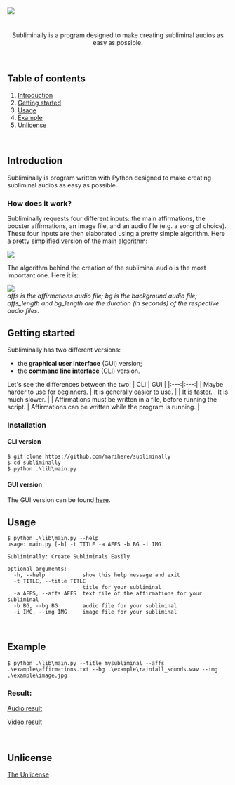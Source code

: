 <img src="https://github.com/marihere/subliminally/blob/main/images/banner.png">

#

<p align="center">Subliminally is a program designed to make creating subliminal audios as easy as possible.</p>
<br>

## Table of contents
1. [Introduction](https://github.com/marihere/subliminally#introduction)
2. [Getting started](https://github.com/marihere/subliminally#getting-started)
3. [Usage](https://github.com/marihere/subliminally_gui#usage)
4. [Example](https://github.com/marihere/subliminally#example)
5. [Unlicense](https://github.com/marihere/subliminally#unlicense)

<br>

## Introduction

Subliminally is program  written with Python designed to make creating subliminal audios as easy as possible.


### How does it work?

Subliminally requests four different inputs: the main affirmations, the booster affirmations, an image file, and an audio file (e.g. a song of choice). <br>
These four inputs are then elaborated using a pretty simple algorithm. Here a pretty simplified version of the main algorithm:
<br>

<img src="https://github.com/marihere/subliminally/blob/main/images/algorithm.png">

<br>

The algorithm behind the creation of the subliminal audio is the most important one. Here it is:

<img src="https://github.com/marihere/subliminally/blob/main/images/algorithm_subaudio.png">
<br>
<i>affs is the affirmations audio file; bg is the background audio file; affs_length and bg_length are the duration (in seconds) of the respective audio files.</i>

<br>

## Getting started

Subliminally has two different versions:
- the <b>graphical user interface</b> (GUI) version;
- the <b>command line interface</b> (CLI) version.

Let's see the differences between the two:
| CLI | GUI |
|:---:|:---:|
| Maybe harder to use for beginners. | It is generally easier to use. |
| It is faster. | It is much slower. |
| Affirmations must be written in a file, before running the script. | Affirmations can be written while the program is running. |

### Installation

#### CLI version

```console
$ git clone https://github.com/marihere/subliminally
$ cd subliminally
$ python .\lib\main.py
```

#### GUI version

The GUI version can be found [here](https://github.com/marihere/subliminally_gui).

## Usage

```console
$ python .\lib\main.py --help
usage: main.py [-h] -t TITLE -a AFFS -b BG -i IMG

Subliminally: Create Subliminals Easily

optional arguments:
  -h, --help            show this help message and exit
  -t TITLE, --title TITLE
                        title for your subliminal
  -a AFFS, --affs AFFS  text file of the affirmations for your subliminal
  -b BG, --bg BG        audio file for your subliminal
  -i IMG, --img IMG     image file for your subliminal
```

<br>

## Example

```console
$ python .\lib\main.py --title mysubliminal --affs .\example\affirmations.txt --bg .\example\rainfall_sounds.wav --img .\example\image.jpg
```

### Result:

[Audio result](https://github.com/marihere/subliminally/blob/main/example/audios/mysubliminal.wav)

[Video result](https://github.com/marihere/subliminally/blob/main/example/videos/mysubliminal.mp4)

<br>

## Unlicense

[The Unlicense](https://github.com/marihere/subliminally/blob/main/UNLICENSE)
